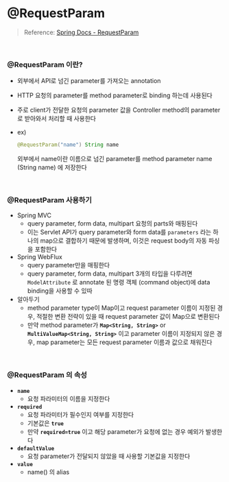 # @RequestParam

> Reference: [Spring Docs - RequestParam](https://docs.spring.io/spring-framework/docs/current/javadoc-api/org/springframework/web/bind/annotation/RequestParam.html)
>

<br>

### @RequestParam 이란?

- 외부에서 API로 넘긴 parameter를 가져오는 annotation
- HTTP 요청의 parameter를 method parameter로 binding 하는데 사용된다
- 주로 client가 전달한 요청의 parameter 값을 Controller method의 parameter로 받아와서 처리할 때 사용한다
- ex)

  ```java
  @RequestParam("name") String name
  ```

  외부에서 name이란 이름으로 넘긴 parameter를 method parameter name (String name) 에 저장한다

<br>

### @RequestParam 사용하기

- Spring MVC
  - query parameter, form data, multipart 요청의 parts와 매핑된다
  - 이는 Servlet API가 query parameter와 form data를 `parameters` 라는 하나의 map으로 결합하기 때문에 발생하며, 이것은 request body의 자동 파싱을 포함한다
- Spring WebFlux
  - query parameter만을 매핑한다
  - query parameter, form data, multipart 3개의 타입을 다루려면 `ModelAttribute` 로 annotate 된 명령 객체 (command object)에 data binding을 사용할 수 있따
- 알아두기
  - method parameter type이 Map이고 request parameter 이름이 지정된 경우, 적절한 변환 전략이 있을 때 request parameter 값이 Map으로 변환된다
  - 만약 method parameter가 **`Map<String, String>`** or **`MultiValueMap<String, String>`** 이고 parameter 이름이 지정되지 않은 경우, map parameter는 모든 request parameter 이름과 값으로 채워진다

<br>

### @RequestParam 의 속성

- **`name`**
  - 요청 파라미터의 이름을 지정한다
- **`required`**
  - 요청 파라미터가 필수인지 여부를 지정한다
  - 기본값은 **`true`**
  - 만약 **`required=true`** 이고 해당 parameter가 요청에 없는 경우 예외가 발생한다
- **`defaultValue`**
  - 요청 parameter가 전달되지 않았을 때 사용할 기본값을 지정한다
- **`value`**
  - name() 의 alias
